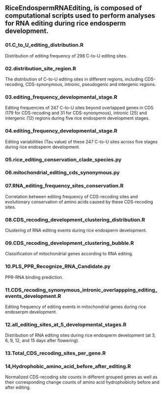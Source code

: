 ## RiceEndospermRNAEditing, is composed of computational scripts used to perform analyses for RNA editing during rice endosperm development.
###

### 01.C_to_U_editing_distribution.R
Distribution of editing frequency of 298 C-to-U editing sites.
### 

### 02.distribution_site_region.R
The distribution of C-to-U editing sites in different regions, including CDS-recoding, CDS-synonymous, intronic, pseudogenic and intergenic regions.
### 

###
### 03.editing_frequency_developmental_stage.R
Editing frequencies of 247 C-to-U sites beyond overlapped genes in CDS (179 for CDS-recoding and 31 for CDS-synonymous), intronic (25) and intergenic (12) regions during five rice endosperm development stages.
###

### 04.editing_frequency_developmental_stage.R
Editing variabilities (Tau value) of these 247 C-to-U sites across five stages during rice endosperm development.

### 05.rice_editing_conservation_clade_species.py
### 06.mitochondrial_editing_cds_synonymous.py
### 07.RNA_editing_frequency_sites_conservation.R
Correlation between editing frequency of CDS-recoding sites and evolutionary conservation of amino acids caused by these CDS-recoding sites.

### 08.CDS_recoding_development_clustering_distribution.R
Clustering of RNA editing events during rice endosperm development.

### 09.CDS_recoding_development_clustering_bubble.R
Classification of mitochondrial genes according to RNA editing.

### 10.PLS_PPR_Recognize_RNA_Candidate.py
PPR-RNA binding prediction.

### 11.CDS_recoding_synonymous_intronic_overlappping_editing_events_development.R
Editing frequency of editing events in mitochondrial genes during rice endoserpm development.

### 12.all_editing_sites_at_5_developmental_stages.R
Distribution of RNA editing sites during rice endosperm development (at 3, 6, 9, 12, and 15 days after flowering).

### 13.Total_CDS_recoding_sites_per_gene.R
### 14,Hydrophobic_amino_acid_before_after_editing.R
Normalized CDS-recoding site counts in different grouped genes as well as their corresponding change counts of amino acid hydrophobicity before and after editing.

